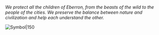 *We protect all the children of Eberron, from the beasts of the wild to the people of the cities. We preserve the balance between nature and civilization and help each understand the other.*

![Symbol|150](https://foundryvtt.seansbox.com/modules/seans-game-icons/icons/zigzag-leaf-lorc.svg)
